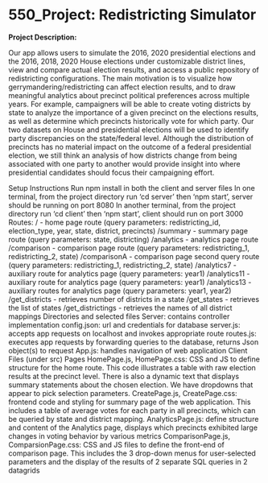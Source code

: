 # 550_Project: Redistricting Simulator

<b>Project Description:</b>

<div>
</div>
Our app allows users to simulate the 2016, 2020 presidential elections and the 2016, 2018, 2020 House elections under customizable district lines, view and compare actual election results, and access a public repository of redistricting configurations. The main motivation is to visualize how gerrymandering/redistricting can affect election results, and to draw meaningful analytics about precinct political preferences across multiple years. For example, campaigners will be able to create voting districts by state to analyze the importance of a given precinct on the elections results, as well as determine which precincts historically vote for which party. Our two datasets on House and presidential elections will be used to identify party discrepancies on the state/federal level. Although the distribution of precincts has no material impact on the outcome of a federal presidential election, we still think an analysis of how districts change from being associated with one party to another would provide insight into where presidential candidates should focus their campaigning effort.

Setup Instructions
Run npm install in both the client and server files
In one terminal, from the project directory run ‘cd server’ then ‘npm start’, server should be running on port 8080
In another terminal, from the project directory run ‘cd client’ then ‘npm start’, client should run on port 3000
Routes:
/ - home page route (query parameters: redistricting_id, election_type, year, state, district, precincts)
/summary - summary page route (query parameters: state, districting)
/analytics - analytics page route
/comparison - comparison page route (query parameters: redistricting_1, redistricting_2, state)
/comparisonA - comparison page second query route (query parameters: redistricting_1, redistricting_2, state)
/analytics7 - auxiliary route for analytics page (query parameters: year1)
/analytics11 - auxiliary route for analytics page (query parameters: year1)
/analytics13 - auxiliary routes for analytics page (query parameters: year1, year2)
/get_districts - retrieves number of districts in a state
/get_states - retrieves the list of states
/get_districtings - retrieves the names of all district mappings
Directories and selected files
Server: contains controller implementation
config.json: url and credentials for database
server.js: accepts app requests on localhost and invokes appropriate route
routes.js: executes app requests by forwarding queries to the database, returns Json object(s) to request
App.js: handles navigation of web application
Client Files (under src)
Pages
HomePage.js, HomePage.css: CSS and JS to define structure for the home route. This code illustrates a table with raw election results at the precinct level. There is also a dynamic text that displays summary statements about the chosen election. We have dropdowns that appear to pick selection parameters.
CreatePage.js, CreatePage.css: frontend code and styling for summary page of the web application. This includes a table of average votes for each party in all precincts, which can be queried by state and district mapping.
AnalyticsPage.js: define structure and content of the Analytics page, displays which precincts exhibited large changes in voting behavior by various metrics
ComparisonPage.js, ComparsionPage.css: CSS and JS files to define the front-end of comparison page. This includes the 3 drop-down menus for user-selected parameters and the display of the results of 2 separate SQL queries in 2 datagrids
